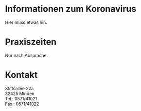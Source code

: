 # Informationen zum Koronavirus

Hier muss etwas hin.

# Praxiszeiten

Nur nach Absprache.

# Kontakt

Stiftsallee 22a  
32425 Minden  
Tel.: 0571/41021  
Fax.: 0571/41022
